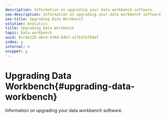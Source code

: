 ```yaml
---
description: Information on upgrading your data workbench software.
seo-description: Information on upgrading your data workbench software.
seo-title: Upgrading Data Workbench
solution: Analytics
title: Upgrading Data Workbench
topic: Data workbench
uuid: 8cc8e12b-a0c4-438d-b4b7-a27b37ef9daf
index: y
internal: n
snippet: y
---
```


# Upgrading Data Workbench{#upgrading-data-workbench}

Information on upgrading your data workbench software.

